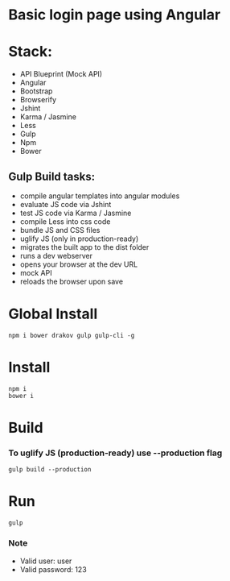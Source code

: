 # Basic login page using Angular 

# Stack:
- API Blueprint (Mock API)
- Angular
- Bootstrap
- Browserify
- Jshint
- Karma / Jasmine
- Less
- Gulp
- Npm
- Bower

## Gulp Build tasks:
- compile angular templates into angular modules
- evaluate JS code via Jshint
- test JS code via Karma / Jasmine
- compile Less into css code
- bundle JS and CSS files
- uglify JS (only in production-ready)
- migrates the built app to the dist folder
- runs a dev webserver
- opens your browser at the dev URL
- mock API
- reloads the browser upon save

# Global Install
    npm i bower drakov gulp gulp-cli -g

# Install
    npm i
    bower i

# Build
### To uglify JS (production-ready) use --production flag
    gulp build --production
    
# Run
    gulp

### Note
- Valid user: user
- Valid password: 123
